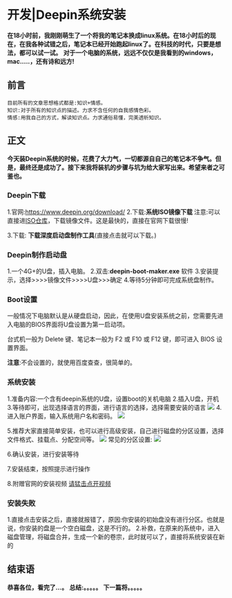 # 开发|Deepin系统安装
**在18小时前，我刚刚萌生了一个将我的笔记本换成linux系统。在18小时后的现在，在我各种试错之后，笔记本已经开始跑起linux了。在科技的时代，只要是想法，都可以试一试。**
**对于一个电脑的系统，远远不仅仅是我看到的windows，mac.....，还有诗和远方!**

## 前言
    目前所有的文章思想格式都是:知识+情感。
    知识:对于所有的知识点的描述。力求不含任何的自我感情色彩。
    情感:用我自己的方式，解读知识点。力求通俗易懂，完美透析知识。

## 正文
**今天装Deepin系统的时候，花费了大力气，一切都源自自己的笔记本不争气。但是，最终还是成功了。接下来我将装机的步骤与坑为给大家写出来。希望来者之可鉴也。**

### Deepin下载
1.官网:https://www.deepin.org/download/
2.下载:**系统ISO镜像下载**
注意:可以直接进[ISO仓库](https://www.deepin.org/mirrors/releases/)，下载镜像文件。这是最快的，直接在官网下载很慢!

3.下载:  **下载深度启动盘制作工具**(直接点击就可以下载。)

### Deepin制作启动盘
1.一个4G+的U盘，插入电脑。
2.双击:**deepin-boot-maker.exe** 软件
3.安装提示，选择>>>>镜像文件>>>>U盘>>>确定
4.等待5分钟即可完成系统盘制作。


### Boot设置
一般情况下电脑默认是从硬盘启动，因此，在使用U盘安装系统之前，您需要先进入电脑的BIOS界面将U盘设置为第一启动项。

台式机一般为 Delete 键、笔记本一般为 F2  或 F10 或 F12 键，即可进入 BIOS 设置界面。

**注意**:不会设置的，就使用百度查查，很简单的。


### 系统安装
1.准备内容:一个含有deepin系统的U盘，设置boot的关机电脑
2.插入U盘，开机
3.等待即可，出现选择语言的界面，进行语言的选择，选择需要安装的语言
![](https://www.deepin.org/wp-content/uploads/2016/12/deepin-installer1.png)
4.进入账户界面，输入系统用户名和密码。
![](https://www.deepin.org/wp-content/uploads/2016/12/deepin-installer2.png)

5.推荐大家直接简单安装，也可以进行高级安装，自己进行磁盘的分区设置，选择文件格式、挂载点、分配空间等。
![](https://www.deepin.org/wp-content/uploads/2016/12/deepin-installer3.png)
常见的分区设置:
![](http://pu3mwbwzj.bkt.clouddn.com/deepin.PNG)

6.确认安装，进行安装等待

7.安装结束，按照提示进行操作

8.附赠官网的安装视频
[请猛击点开视频](https://www.bilibili.com/video/av16993752/)


### 安装失败
1.直接点击安装之后，直接就报错了，原因:你安装的初始盘没有进行分区。也就是说，你安装的盘是一个空白磁盘，这是不行的。
2.补救，在原来的系统中，进入磁盘管理，将磁盘合并，生成一个新的卷宗，此时就可以了，直接将系统安装在新的



## 结束语
 **恭喜各位，看完了...。**
**总结:。。。。。**
**下一篇将。。。。。**








